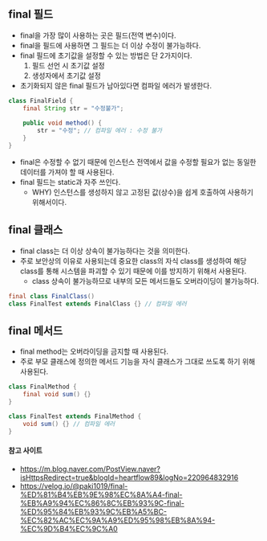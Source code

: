 ## final 필드
- final을 가장 많이 사용하는 곳은 필드(전역 변수)이다.
- final을 필드에 사용하면 그 필드는 더 이상 수정이 불가능하다.
- final 필드에 초기값을 설정할 수 있는 방법은 단 2가지이다.
  1. 필드 선언 시 초기값 설정
  2. 생성자에서 초기값 설정
- 초기화되지 않은 final 필드가 남아있다면 컴파일 에러가 발생한다.
```java
class FinalField {
    final String str = "수정불가";
    
    public void method() {
        str = "수정"; // 컴파일 에러 : 수정 불가
    }
}
```
- final은 수정할 수 없기 때문에 인스턴스 전역에서 값을 수정할 필요가 없는 동일한 데이터를 가져야 할 때 사용된다.
- final 필드는 static과 자주 쓰인다.
  - WHY) 인스턴스를 생성하지 않고 고정된 값(상수)을 쉽게 호출하여 사용하기 위해서이다.

## final 클래스
- final class는 더 이상 상속이 불가능하다는 것을 의미한다.
- 주로 보안상의 이유로 사용되는데 중요한 class의 자식 class를 생성하여 해당 class를 통해 시스템을 파괴할 수 있기 때문에 이를 방지하기 위해서 사용된다.
  - class 상속이 불가능하므로 내부의 모든 메서드들도 오버라이딩이 불가능하다.
```java
final class FinalClass()
class FinalTest extends FinalClass {} // 컴파일 에러
```

## final 메서드
- final method는 오버라이딩을 금지할 때 사용된다.
- 주로 부모 클래스에 정의한 메서드 기능을 자식 클래스가 그대로 쓰도록 하기 위해 사용된다.
```java
class FinalMethod {
    final void sum() {}
}

class FinalTest extends FinalMethod {
    void sum() {} // 컴파일 에러
}
```

#### 참고 사이트
- https://m.blog.naver.com/PostView.naver?isHttpsRedirect=true&blogId=heartflow89&logNo=220964832916
- https://velog.io/@paki1019/final-%ED%81%B4%EB%9E%98%EC%8A%A4-final-%EB%A9%94%EC%86%8C%EB%93%9C-final-%ED%95%84%EB%93%9C%EB%A5%BC-%EC%82%AC%EC%9A%A9%ED%95%98%EB%8A%94-%EC%9D%B4%EC%9C%A0